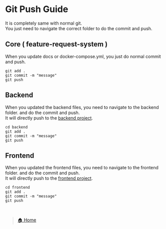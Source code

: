 # Git Push Guide
It is completely same with normal git.  
You just need to navigate the correct folder to do the commit and push.  

## Core ( feature-request-system )
When you update docs or docker-compose.yml, you just do normal commit and push.  

    git add .
    git commit -m "message"
    git push


## Backend
When you updated the backend files, you need to navigate to the backend folder. and do the commit and push.  
It will directly push to the [backend project](https://github.com/thetpaingsoe/feature-request-system-be).

    cd backend
    git add .
    git commit -m "message"
    git push

## Frontend
When you updated the frontend files, you need to navigate to the frontend folder. and do the commit and push.  
It will directly push to the [frontend project](https://github.com/thetpaingsoe/feature-request-system-fe).

    cd frontend
    git add .
    git commit -m "message"
    git push

<br />  

> [🏠 Home](./../README.md)
 
<br />  
<br />  
<br />  
<br />  
